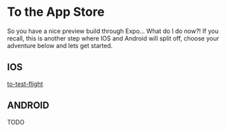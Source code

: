 # To the App Store

So you have a nice preview build through Expo... What do I do now?!
If you recall, this is another step where IOS and Android will split off, choose your adventure below and lets get started.

## IOS

[to-test-flight](./to-test-flight.md)

## ANDROID

TODO
